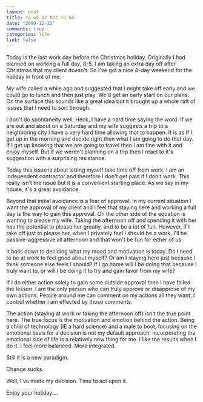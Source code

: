 ```yaml
--- 
layout: post
title: To Go or Not To Go
date: "2000-12-22"
comments: true
categories: life
link: false
---
```

Today is the last work day before the Christmas holiday. Originally I had planned on working a full day, 8-5.          I am taking an extra day off after Christmas that my client doesn't. So I've got a nice 4-day weekend for the          holiday in front of me.

My wife called a while ago and suggested that I might take off early and we could go to lunch and then just          play. We'd get an early start on our plans. On the surface this sounds like a great idea but it brought up a          whole raft of issues that I need to sort through.

I don't do spontaneity well. Heck, I have a hard time saying the word. If we are out and about on a Saturday          and my wife suggests a trip to a neighboring city I have a very hard time allowing that to happen. It is as if          I get up in the morning and decide right then what I am going to do that day. If I get up knowing that we are          going to travel then I am fine with it and enjoy myself. But if we weren't planning on a trip then I react to          it's suggestion with a surprising resistance.

Today this issue is about letting myself take time off from work. I am an independent contractor and therefore          I don't get paid if I don't work. This really isn't the issue but it is a convenient starting place. As we say          in my house, it's a great avoidance.

Beyond that initial avoidance is a fear of approval. In my current situation I want the approval of my client          and I feel that staying here and working a full day is the way to gain this approval. On the other side of the          equation is wanting to please my wife. Taking the afternoon off and spending it with her has the potential to          please her greatly, and to be a lot of fun. However, if I take off just to please her, when I privately feel I          should be a work, I'll be passive-aggressive all afternoon and that won't be fun for either of us.

It boils down to deciding what my mood and motivation is today. Do I need to be at work to feel good about          myself? Or am I staying here just because I think someone else feels I should? If I go home will I be doing          that because I truly want to, or will I be doing it to try and gain favor from my wife?

If I do either action solely to gain some outside approval then I have failed the lesson. I am the only person          who can truly approve or disapprove of my own actions. People around me can comment on my actions all they want,          I control whether I am effected by those comments.

The action (staying at work or taking the afternoon off) isn't the true point here. The true focus is the          motivation and emotion behind the action. Being a child of technology (IE a hard science) and a male to boot,          focusing on the emotional basis for a decision is not my default approach. Incorporating the emotional side of          life is a relatively new thing for me. I like the results when I do it. I feel more balanced. More integrated.

Still it is a new paradigm.

Change sucks.

Well, I've made my decision. Time to act upon it.

Enjoy your holiday....
